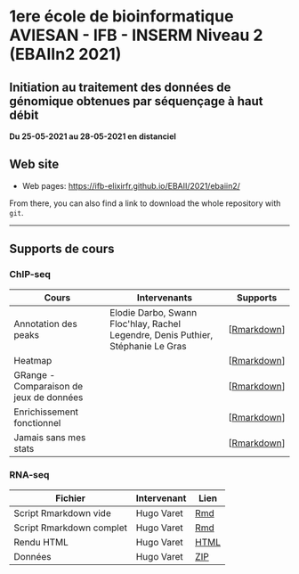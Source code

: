 # 1ere école de bioinformatique AVIESAN - IFB - INSERM Niveau 2 (EBAIIn2 2021)

## Initiation au traitement des données de génomique obtenues par séquençage à haut débit

**Du 25-05-2021 au 28-05-2021 en distanciel**


## Web site

- Web pages: <https://ifb-elixirfr.github.io/EBAII/2021/ebaiin2/>

From there, you can also find a link to download the whole repository with `git`.

****

## Supports de cours

### ChIP-seq
| Cours | Intervenants | Supports |
|-----------------------|--------------|-------------------------------------|
| Annotation des peaks | Elodie Darbo, Swann Floc'hlay, Rachel Legendre, Denis Puthier, Stéphanie Le Gras | [[Rmarkdown](chip-seq/tutu.Rmd)]  |
| Heatmap | | [[Rmarkdown](chip-seq/tutu.Rmd)] |
| GRange - Comparaison de jeux de données  | | [[Rmarkdown](chip-seq/tutu.Rmd)] |
| Enrichissement fonctionnel |  | [[Rmarkdown](chip-seq/tutu.Rmd)] |
| Jamais sans mes stats |  | [[Rmarkdown](chip-seq/tutu.Rmd)] |

### RNA-seq

| Fichier                  | Intervenant | Lien                                  |
|--------------------------|-------------|---------------------------------------|
| Script Rmarkdown vide    | Hugo Varet  | [Rmd](RNASeq/EBAIIn2_RNASeq_vide.Rmd) |
| Script Rmarkdown complet | Hugo Varet  | [Rmd](RNASeq/EBAIIn2_RNASeq.Rmd)      |
| Rendu HTML               | Hugo Varet  | [HTML](RNASeq/EBAIIn2_RNASeq.html)    |
| Données                  | Hugo Varet  | [ZIP](RNASeq/data.zip)                |
